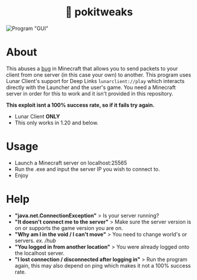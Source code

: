 <h1 align="center">🌸 pokitweaks</h1>

![Program "GUI"](https://files.catbox.moe/i5zrn0.png)

# About
This abuses a [bug](https://bugs.mojang.com/browse/MC-74984) in Minecraft that allows you to send packets to your client from one server (in this case your own) to another.
This program uses Lunar Client's support for Deep Links ``lunarclient://play`` which interacts directly with the Launcher and the user's game. 
You need a Minecraft server in order for this to work and it isn't provided in this repository.

**This exploit isnt a 100% success rate, so if it fails try again.**

* Lunar Client **ONLY**
* This only works in 1.20 and below.

# Usage
* Launch a Minecraft server on localhost:25565
* Run the .exe and input the server IP you wish to connect to.
* Enjoy

# Help
* **"java.net.ConnectionException"** > Is your server running?
* **"It doesn't connect me to the server"** > Make sure the server version is on or supports the game version you are on.
* **"Why am I in the void / I can't move"** > You need to change world's or servers. *ex. /hub*
* **"You logged in from another location"** > You were already logged onto the localhost server.
* **"I lost connection / disconnected after logging in"** > Run the program again, this may also depend on ping which makes it not a 100% success rate.
